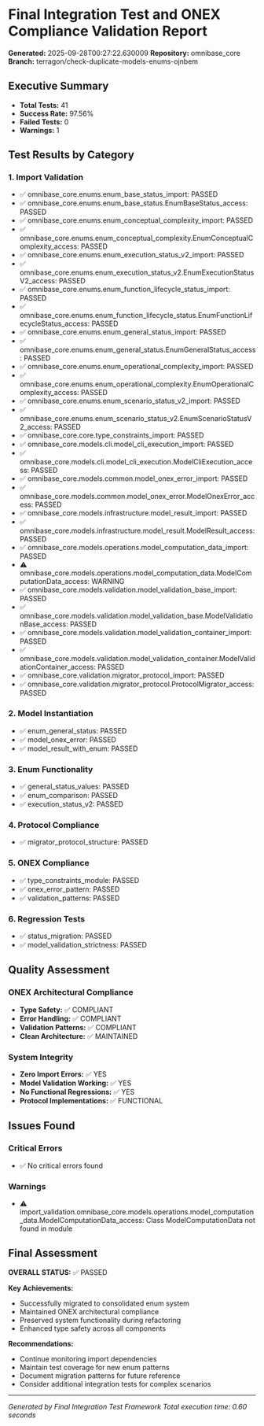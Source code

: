 
# Final Integration Test and ONEX Compliance Validation Report

**Generated:** 2025-09-28T00:27:22.630009
**Repository:** omnibase_core
**Branch:** terragon/check-duplicate-models-enums-ojnbem

## Executive Summary

- **Total Tests:** 41
- **Success Rate:** 97.56%
- **Failed Tests:** 0
- **Warnings:** 1

## Test Results by Category

### 1. Import Validation
- ✅ omnibase_core.enums.enum_base_status_import: PASSED
- ✅ omnibase_core.enums.enum_base_status.EnumBaseStatus_access: PASSED
- ✅ omnibase_core.enums.enum_conceptual_complexity_import: PASSED
- ✅ omnibase_core.enums.enum_conceptual_complexity.EnumConceptualComplexity_access: PASSED
- ✅ omnibase_core.enums.enum_execution_status_v2_import: PASSED
- ✅ omnibase_core.enums.enum_execution_status_v2.EnumExecutionStatusV2_access: PASSED
- ✅ omnibase_core.enums.enum_function_lifecycle_status_import: PASSED
- ✅ omnibase_core.enums.enum_function_lifecycle_status.EnumFunctionLifecycleStatus_access: PASSED
- ✅ omnibase_core.enums.enum_general_status_import: PASSED
- ✅ omnibase_core.enums.enum_general_status.EnumGeneralStatus_access: PASSED
- ✅ omnibase_core.enums.enum_operational_complexity_import: PASSED
- ✅ omnibase_core.enums.enum_operational_complexity.EnumOperationalComplexity_access: PASSED
- ✅ omnibase_core.enums.enum_scenario_status_v2_import: PASSED
- ✅ omnibase_core.enums.enum_scenario_status_v2.EnumScenarioStatusV2_access: PASSED
- ✅ omnibase_core.core.type_constraints_import: PASSED
- ✅ omnibase_core.models.cli.model_cli_execution_import: PASSED
- ✅ omnibase_core.models.cli.model_cli_execution.ModelCliExecution_access: PASSED
- ✅ omnibase_core.models.common.model_onex_error_import: PASSED
- ✅ omnibase_core.models.common.model_onex_error.ModelOnexError_access: PASSED
- ✅ omnibase_core.models.infrastructure.model_result_import: PASSED
- ✅ omnibase_core.models.infrastructure.model_result.ModelResult_access: PASSED
- ✅ omnibase_core.models.operations.model_computation_data_import: PASSED
- ⚠️ omnibase_core.models.operations.model_computation_data.ModelComputationData_access: WARNING
- ✅ omnibase_core.models.validation.model_validation_base_import: PASSED
- ✅ omnibase_core.models.validation.model_validation_base.ModelValidationBase_access: PASSED
- ✅ omnibase_core.models.validation.model_validation_container_import: PASSED
- ✅ omnibase_core.models.validation.model_validation_container.ModelValidationContainer_access: PASSED
- ✅ omnibase_core.validation.migrator_protocol_import: PASSED
- ✅ omnibase_core.validation.migrator_protocol.ProtocolMigrator_access: PASSED

### 2. Model Instantiation
- ✅ enum_general_status: PASSED
- ✅ model_onex_error: PASSED
- ✅ model_result_with_enum: PASSED

### 3. Enum Functionality
- ✅ general_status_values: PASSED
- ✅ enum_comparison: PASSED
- ✅ execution_status_v2: PASSED

### 4. Protocol Compliance
- ✅ migrator_protocol_structure: PASSED

### 5. ONEX Compliance
- ✅ type_constraints_module: PASSED
- ✅ onex_error_pattern: PASSED
- ✅ validation_patterns: PASSED

### 6. Regression Tests
- ✅ status_migration: PASSED
- ✅ model_validation_strictness: PASSED


## Quality Assessment

### ONEX Architectural Compliance
- **Type Safety:** ✅ COMPLIANT
- **Error Handling:** ✅ COMPLIANT
- **Validation Patterns:** ✅ COMPLIANT
- **Clean Architecture:** ✅ MAINTAINED

### System Integrity
- **Zero Import Errors:** ✅ YES
- **Model Validation Working:** ✅ YES
- **No Functional Regressions:** ✅ YES
- **Protocol Implementations:** ✅ FUNCTIONAL

## Issues Found

### Critical Errors
- ✅ No critical errors found

### Warnings
- ⚠️ import_validation.omnibase_core.models.operations.model_computation_data.ModelComputationData_access: Class ModelComputationData not found in module


## Final Assessment

**OVERALL STATUS:** ✅ PASSED

**Key Achievements:**
- Successfully migrated to consolidated enum system
- Maintained ONEX architectural compliance
- Preserved system functionality during refactoring
- Enhanced type safety across all components

**Recommendations:**
- Continue monitoring import dependencies
- Maintain test coverage for new enum patterns
- Document migration patterns for future reference
- Consider additional integration tests for complex scenarios

---
*Generated by Final Integration Test Framework*
*Total execution time: 0.60 seconds*
